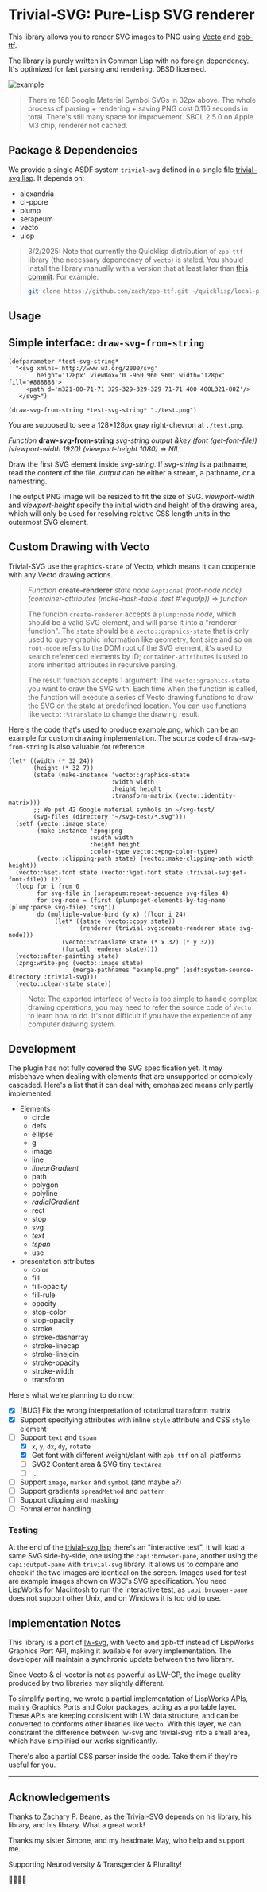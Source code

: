 # Trivial-SVG: Pure-Lisp SVG renderer

This library allows you to render SVG images to PNG using [Vecto](https://www.xach.com/lisp/vecto/) and [zpb-ttf](https://github.com/xach/zpb-ttf).

The library is purely written in Common Lisp with no foreign dependency. It's optimized for fast parsing and rendering. 0BSD licensed.

![example](example.png)

> There're 168 Google Material Symbol SVGs in 32px above. The whole process of parsing + rendering + saving PNG cost 0.116 seconds in total. There's still many space for improvement. SBCL 2.5.0 on Apple M3 chip, renderer not cached.

## Package & Dependencies

We provide a single ASDF system `trivial-svg` defined in a single file [trivial-svg.lisp](./trivial-svg.lisp). It depends on:

- alexandria
- cl-ppcre
- plump
- serapeum
- vecto
- uiop

> 3/2/2025: Note that currently the Quicklisp distribution of `zpb-ttf` library (the necessary dependency of `vecto`) is staled. You should install the library manually with a version that at least later than [this commit](https://github.com/xach/zpb-ttf/commit/3b907c6f666cd3ed56ff2d469f23c5e26a709f2b). For example:
>
> ```bash
> git clone https://github.com/xach/zpb-ttf.git ~/quicklisp/local-projects/zpb-ttf/
> ```

## Usage

## Simple interface: `draw-svg-from-string`

``` common-lisp
(defparameter *test-svg-string*
  "<svg xmlns='http://www.w3.org/2000/svg'
        height='128px' viewBox='0 -960 960 960' width='128px' fill='#888888'>
     <path d='m321-80-71-71 329-329-329-329 71-71 400 400L321-80Z'/>
   </svg>")

(draw-svg-from-string *test-svg-string* "./test.png")
```

You are supposed to see a 128*128px gray right-chevron at `./test.png`.

*Function* **draw-svg-from-string** *svg-string output &key (font (get-font-file)) (viewport-width 1920) (viewport-height 1080)* => *NIL*

Draw the first SVG element inside *svg-string*. If *svg-string* is a pathname, read the content of the file. *output* can be either a stream, a pathname, or a namestring. 

The output PNG image will be resized to fit the size of SVG. *viewport-width* and *viewport-height* specify the initial width and height of the drawing area, which will only be used for resolving relative CSS length units in the outermost SVG element.

## Custom Drawing with Vecto

Trivial-SVG use the `graphics-state` of Vecto,  which means it can cooperate with any Vecto drawing actions.

> *Function* **create-renderer** *state* *node* *`&optional`* *(root-node node) (container-attributes (make-hash-table :test #'equalp))* => *function*
>
> The funcion `create-renderer` accepts a `plump:node` *node,* which should be a valid SVG element, and will parse it into a "renderer function". The `state` should be a `vecto::graphics-state` that is only used to query graphic information like geometry, font size and so on. `root-node` refers to the DOM root of the SVG element, it's used to search referenced elements by ID; `container-attributes` is used to store inherited attributes in recursive parsing.
>
> The result function accepts 1 argument: The `vecto::graphics-state` you want to draw the SVG with. Each time when the function is called, the function will execute a series of Vecto drawing functions to draw the SVG on the state at predefined location. You can use functions like `vecto::%translate` to change the drawing result.

Here's the code that's used to produce [example.png](./example.png), which can be an example for custom drawing implementation. The source code of `draw-svg-from-string` is also valuable for reference.

```common-lisp
(let* ((width (* 32 24))
       (height (* 32 7))
       (state (make-instance 'vecto::graphics-state
                             :width width
                             :height height
                             :transform-matrix (vecto::identity-matrix)))
       ;; We put 42 Google material symbols in ~/svg-test/
       (svg-files (directory "~/svg-test/*.svg")))
  (setf (vecto::image state)
        (make-instance 'zpng:png
                       :width width
                       :height height
                       :color-type vecto::+png-color-type+)
        (vecto::clipping-path state) (vecto::make-clipping-path width height))
  (vecto::%set-font state (vecto::%get-font state (trivial-svg:get-font-file)) 12)
  (loop for i from 0
        for svg-file in (serapeum:repeat-sequence svg-files 4)
        for svg-node = (first (plump:get-elements-by-tag-name (plump:parse svg-file) "svg"))
        do (multiple-value-bind (y x) (floor i 24)
             (let* ((state (vecto::copy state))
                    (renderer (trivial-svg:create-renderer state svg-node)))
               (vecto::%translate state (* x 32) (* y 32))
               (funcall renderer state))))
  (vecto::after-painting state)
  (zpng:write-png (vecto::image state)
                  (merge-pathnames "example.png" (asdf:system-source-directory :trivial-svg)))
  (vecto::clear-state state))
```

> Note: The exported interface of `Vecto` is too simple to handle complex drawing operations, you may need to refer the source code of `Vecto` to learn how to do. It's not difficult if you have the experience of any computer drawing system.

## Development

The plugin has not fully covered the SVG specification yet. It may misbehave when dealing with elements that are unsupported or complexly cascaded. Here's a list that it can deal with, emphasized means only partly implemented:

- Elements
  - circle
  - defs
  - ellipse
  - g
  - image
  - line
  - *linearGradient*
  - path
  - polygon
  - polyline
  - *radialGradient*
  - rect
  - stop
  - svg
  - *text*
  - *tspan*
  - use
- presentation attributes
  - color
  - fill
  - fill-opacity
  - fill-rule
  - opacity
  - stop-color
  - stop-opacity
  - stroke
  - stroke-dasharray
  - stroke-linecap
  - stroke-linejoin
  - stroke-opacity
  - stroke-width
  - transform

Here's what we're planning to do now:

- [x] [BUG] Fix the wrong interpretation of rotational transform matrix
- [x] Support specifying attributes with inline `style` attribute and CSS `style` element
- [ ] Support `text` and `tspan`
  - [x] `x`, `y`, `dx`, `dy`, `rotate`
  - [x] Get font with different weight/slant with `zpb-ttf` on all platforms
  - [ ] SVG2 Content area & SVG tiny `textArea`
  - [ ] ...

- [ ] Support `image`, `marker` and `symbol` (and maybe `a`?)
- [ ] Support gradients `spreadMethod` and `pattern`
- [ ] Support clipping and masking
- [ ] Formal error handling

### Testing

At the end of the [trivial-svg.lisp](./trivial-svg.lisp) there's an "interactive test", it will load a same SVG side-by-side, one using the `capi:browser-pane`, another using the `capi:output-pane` with `trivial-svg` library. It allows us to compare and check if the two images are identical on the screen. Images used for test are example images shown on W3C's SVG specification. You need LispWorks for Macintosh to run the interactive test, as `capi:browser-pane` does not support other Unix, and on Windows it is too old to use.

## Implementation Notes

This library is a port of [lw-svg](https://github.com/apr3vau/lw-plugins/tree/main/svg), with Vecto and zpb-ttf instead of LispWorks Graphics Port API, making it available for every implementation. The developer will maintain a synchronic update between the two library.

Since Vecto & cl-vector is not as powerful as LW-GP, the image quality produced by two libraries may slightly different.

To simplify porting, we wrote a partial implementation of LispWorks APIs, mainly Graphics Ports and Color packages, acting as a portable layer. These APIs are keeping consistent with LW data structure, and can be converted to conforms other libraries like `Vecto`. With this layer, we can constraint the difference between lw-svg and trivial-svg into a small area, which have simplified our works significantly.

There's also a partial CSS parser inside the code. Take them if they're useful for you.

---

## Acknowledgements

Thanks to Zachary P. Beane, as the Trivial-SVG depends on his library, his library, and his library. What a great work!

Thanks my sister Simone, and my headmate May, who help and support me.

Supporting Neurodiversity & Transgender & Plurality!

🏳️‍🌈🏳️‍⚧️
